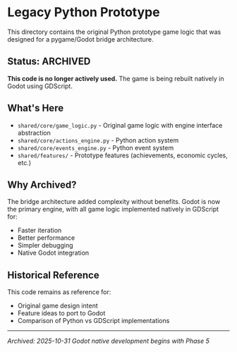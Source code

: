 # Legacy Python Prototype

This directory contains the original Python prototype game logic that was designed for a pygame/Godot bridge architecture.

## Status: ARCHIVED

**This code is no longer actively used.** The game is being rebuilt natively in Godot using GDScript.

## What's Here

- `shared/core/game_logic.py` - Original game logic with engine interface abstraction
- `shared/core/actions_engine.py` - Python action system
- `shared/core/events_engine.py` - Python event system
- `shared/features/` - Prototype features (achievements, economic cycles, etc.)

## Why Archived?

The bridge architecture added complexity without benefits. Godot is now the primary engine, with all game logic implemented natively in GDScript for:
- Faster iteration
- Better performance
- Simpler debugging
- Native Godot integration

## Historical Reference

This code remains as reference for:
- Original game design intent
- Feature ideas to port to Godot
- Comparison of Python vs GDScript implementations

---
*Archived: 2025-10-31*
*Godot native development begins with Phase 5*
